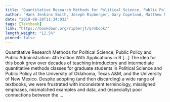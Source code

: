 ```yaml
---
title: "Quantitative Research Methods for Political Science, Public Policy and Public Administration: 4th Edition With Applications in R"
author: "Hank Jenkins-Smith, Joseph Ripberger, Gary Copeland, Matthew Nowlin, Tyler Hughes, Aaron Fister, Wesley Wehde, and Josie Davis"
date: "2019-08-20T11:34:03Z"
tags: [Textbook]
link: "https://bookdown.org/ripberjt/qrmbook/"
length_weight: "12.5%"
pinned: false
---
```


Quantitative Research Methods for Political Science, Public Policy and Public Administration: 4th Edition With Applications in R [...] The idea for this book grew over decades of teaching introductory and intermediate quantitative methods classes for graduate students in Political Science and Public Policy at the University of Oklahoma, Texas A&M, and the University of New Mexico. Despite adopting (and then discarding) a wide range of textbooks, we were frustrated with inconsistent terminology, misaligned emphases, mismatched examples and data, and (especially) poor connections between the ...
